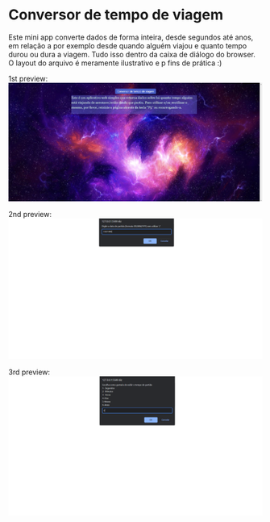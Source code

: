 # Conversor de tempo de viagem
 Este mini app converte dados de forma inteira, desde segundos até anos, em relação a por exemplo desde quando alguém viajou e quanto tempo durou ou dura a viagem. Tudo isso dentro da caixa de diálogo do browser. O layout do arquivo é meramente ilustrativo e p fins de prática :)

1st preview:
    <img src="pics/pic-readme.png">

2nd preview:
    <img src="pics/pic-funcionamento.png">

3rd preview:
    <img src="pics/pic-funcionamento2.png">
